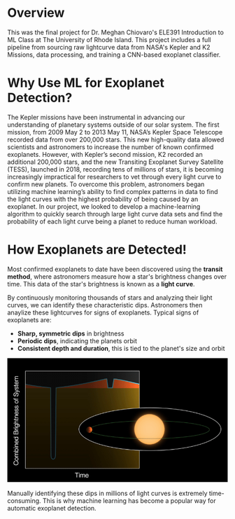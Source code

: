 # Overview
This was the final project for Dr. Meghan Chiovaro's ELE391 Introduction to ML Class at The University of Rhode Island.  This project includes a full pipeline from sourcing raw lightcurve data from NASA's Kepler and K2 Missions, data processing, and training a CNN-based exoplanet classifier.

# Why Use ML for Exoplanet Detection?

The Kepler missions have been instrumental in advancing our understanding of planetary systems outside of our solar system.  The first mission, from 2009 May 2 to 2013 May 11, NASA’s Kepler Space Telescope recorded data from over 200,000 stars.  This new high-quality data allowed scientists and astronomers to increase the number of known confirmed exoplanets.  However, with Kepler’s second mission, K2 recorded an additional 200,000 stars, and the new Transiting Exoplanet Survey Satellite (TESS), launched in 2018, recording tens of millions of stars, it is becoming increasingly impractical for researchers to vet through every light curve to confirm new planets.  To overcome this problem, astronomers began utilizing machine learning’s ability to find complex patterns in data to find the light curves with the highest probability of being caused by an exoplanet.  In our project, we looked to develop a machine-learning algorithm to quickly search through large light curve data sets and find the probability of each light curve being a planet to reduce human workload.


# How Exoplanets are Detected!

Most confirmed exoplanets to date have been discovered using the **transit method**, where astronomers measure how a star's brightness changes over time. This data of the star's brightness is known as a **light curve**.

By continuously monitoring thousands of stars and analyzing their light curves, we can identify these characteristic dips.  Astronomers then anaylize these lightcurves for signs of exoplanets.  Typical signs of exoplanets are:

- **Sharp, symmetric dips** in brightness
- **Periodic dips**, indicating the planets orbit
- **Consistent depth and duration**, this is tied to the planet's size and orbit

![Light Curve gif](assets/lightcurve_gif.gif)

 Manually identifying these dips in millions of light curves is extremely time-consuming.  This is why machine learning has become a popular way for automatic exoplanet detection.
